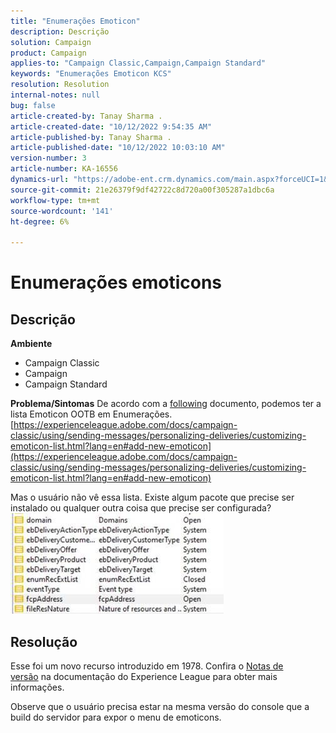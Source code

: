 ```yaml
---
title: "Enumerações Emoticon"
description: Descrição
solution: Campaign
product: Campaign
applies-to: "Campaign Classic,Campaign,Campaign Standard"
keywords: "Enumerações Emoticon KCS"
resolution: Resolution
internal-notes: null
bug: false
article-created-by: Tanay Sharma .
article-created-date: "10/12/2022 9:54:35 AM"
article-published-by: Tanay Sharma .
article-published-date: "10/12/2022 10:03:10 AM"
version-number: 3
article-number: KA-16556
dynamics-url: "https://adobe-ent.crm.dynamics.com/main.aspx?forceUCI=1&pagetype=entityrecord&etn=knowledgearticle&id=8a5b6bdc-134a-ed11-bba2-0022480868ff"
source-git-commit: 21e26379f9df42722c8d720a00f305287a1dbc6a
workflow-type: tm+mt
source-wordcount: '141'
ht-degree: 6%

---
```


# Enumerações emoticons

## Descrição

<b>Ambiente</b>
- Campaign Classic
- Campaign
- Campaign Standard



<b>Problema/Sintomas</b>
De acordo com a [following](https://experienceleague.adobe.com/docs/campaign-classic/using/sending-messages/personalizing-deliveries/customizing-emoticon-list.html?lang=en#add-new-emoticon) documento, podemos ter a lista Emoticon OOTB em Enumerações.
[https://experienceleague.adobe.com/docs/campaign-classic/using/sending-messages/personalizing-deliveries/customizing-emoticon-list.html?lang=en#add-new-emoticon](https://experienceleague.adobe.com/docs/campaign-classic/using/sending-messages/personalizing-deliveries/customizing-emoticon-list.html?lang=en#add-new-emoticon)

Mas o usuário não vê essa lista. Existe algum pacote que precise ser instalado ou qualquer outra coisa que precise ser configurada?
![](assets/___7707b2fe-144a-ed11-bba2-0022480868ff___.jpeg)


## Resolução


Esse foi um novo recurso introduzido em 1978. Confira o [Notas de versão](https://experienceleague.adobe.com/docs/campaign-classic/using/release-notes/previous-releases/release--20-2.html?lang=en#release-20-2-1-build-9178) na documentação do Experience League para obter mais informações.

Observe que o usuário precisa estar na mesma versão do console que a build do servidor para expor o menu de emoticons.
